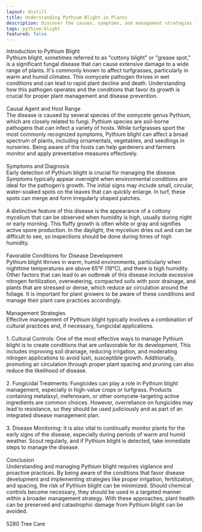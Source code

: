 ```yaml
---
layout: distill
title: Understanding Pythium Blight in Plants
description: Discover the causes, symptoms, and management strategies for combating Pythium Blight in plants.
tags: pythium-blight
featured: false
---
```


Introduction to Pythium Blight<br />Pythium blight, sometimes referred to as "cottony blight" or "grease spot," is a significant fungal disease that can cause extensive damage to a wide range of plants. It's commonly known to affect turfgrasses, particularly in warm and humid climates. This oomycete pathogen thrives in wet conditions and can lead to rapid plant decline and death. Understanding how this pathogen operates and the conditions that favor its growth is crucial for proper plant management and disease prevention.<br /><br />Causal Agent and Host Range<br />The disease is caused by several species of the oomycete genus Pythium, which are closely related to fungi. Pythium species are soil-borne pathogens that can infect a variety of hosts. While turfgrasses sport the most commonly recognized symptoms, Pythium blight can affect a broad spectrum of plants, including ornamentals, vegetables, and seedlings in nurseries. Being aware of the hosts can help gardeners and farmers monitor and apply preventative measures effectively.<br /><br />Symptoms and Diagnosis<br />Early detection of Pythium blight is crucial for managing the disease. Symptoms typically appear overnight when environmental conditions are ideal for the pathogen’s growth. The initial signs may include small, circular, water-soaked spots on the leaves that can quickly enlarge. In turf, these spots can merge and form irregularly shaped patches.<br /><br />A distinctive feature of this disease is the appearance of a cottony mycelium that can be observed when humidity is high, usually during night or early morning. This fluffy growth is often white or gray and signifies active spore production. In the daylight, the mycelium dries out and can be difficult to see, so inspections should be done during times of high humidity.<br /><br />Favorable Conditions for Disease Development<br />Pythium blight thrives in warm, humid environments, particularly when nighttime temperatures are above 65°F (18°C), and there is high humidity. Other factors that can lead to an outbreak of this disease include excessive nitrogen fertilization, overwatering, compacted soils with poor drainage, and plants that are stressed or dense, which reduce air circulation around the foliage. It is important for plant growers to be aware of these conditions and manage their plant care practices accordingly.<br /><br />Management Strategies<br />Effective management of Pythium blight typically involves a combination of cultural practices and, if necessary, fungicidal applications.<br /><br />1. Cultural Controls: One of the most effective ways to manage Pythium blight is to create conditions that are unfavorable for its development. This includes improving soil drainage, reducing irrigation, and moderating nitrogen applications to avoid lush, susceptible growth. Additionally, promoting air circulation through proper plant spacing and pruning can also reduce the likelihood of disease.<br /><br />2. Fungicidal Treatments: Fungicides can play a role in Pythium blight management, especially in high-value crops or turfgrass. Products containing metalaxyl, mefenoxam, or other oomycete-targeting active ingredients are common choices. However, overreliance on fungicides may lead to resistance, so they should be used judiciously and as part of an integrated disease management plan.<br /><br />3. Disease Monitoring: It is also vital to continually monitor plants for the early signs of the disease, especially during periods of warm and humid weather. Scout regularly, and if Pythium blight is detected, take immediate steps to manage the disease.<br /><br />Conclusion<br />Understanding and managing Pythium blight requires vigilance and proactive practices. By being aware of the conditions that favor disease development and implementing strategies like proper irrigation, fertilization, and spacing, the risk of Pythium blight can be minimized. Should chemical controls become necessary, they should be used in a targeted manner within a broader management strategy. With these approaches, plant health can be preserved and catastrophic damage from Pythium blight can be avoided.<br /><br />5280 Tree Care
